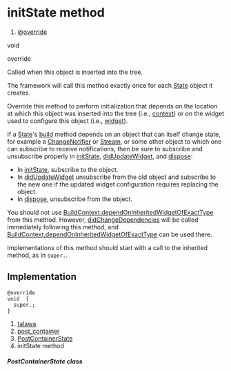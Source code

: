 
<div>

# initState method

</div>


<div>

1.  @[override](https://api.flutter.dev/flutter/dart-core/override-constant.html)

</div>

void 


override




Called when this object is inserted into the tree.

The framework will call this method exactly once for each
[State](https://api.flutter.dev/flutter/widgets/State-class.html) object
it creates.

Override this method to perform initialization that depends on the
location at which this object was inserted into the tree (i.e.,
[context](https://api.flutter.dev/flutter/widgets/State/context.md))
or on the widget used to configure this object (i.e.,
[widget](https://api.flutter.dev/flutter/widgets/State/widget.md)).

If a
[State](https://api.flutter.dev/flutter/widgets/State-class.html)\'s
[build](../../widgets_post_container/PostContainerState/build.md)
method depends on an object that can itself change state, for example a
[ChangeNotifier](https://api.flutter.dev/flutter/foundation/ChangeNotifier-class.html)
or
[Stream](https://api.flutter.dev/flutter/dart-core/Stream-class.html),
or some other object to which one can subscribe to receive
notifications, then be sure to subscribe and unsubscribe properly in
[initState](../../widgets_post_container/PostContainerState/initState.md),
[didUpdateWidget](https://api.flutter.dev/flutter/widgets/State/didUpdateWidget.html),
and
[dispose](../../widgets_post_container/PostContainerState/dispose.md):

-   In
    [initState](../../widgets_post_container/PostContainerState/initState.md),
    subscribe to the object.
-   In
    [didUpdateWidget](https://api.flutter.dev/flutter/widgets/State/didUpdateWidget.html)
    unsubscribe from the old object and subscribe to the new one if the
    updated widget configuration requires replacing the object.
-   In
    [dispose](../../widgets_post_container/PostContainerState/dispose.md),
    unsubscribe from the object.

You should not use
[BuildContext.dependOnInheritedWidgetOfExactType](https://api.flutter.dev/flutter/widgets/BuildContext/dependOnInheritedWidgetOfExactType.html)
from this method. However,
[didChangeDependencies](https://api.flutter.dev/flutter/widgets/State/didChangeDependencies.html)
will be called immediately following this method, and
[BuildContext.dependOnInheritedWidgetOfExactType](https://api.flutter.dev/flutter/widgets/BuildContext/dependOnInheritedWidgetOfExactType.html)
can be used there.

Implementations of this method should start with a call to the inherited
method, as in `super.`.



## Implementation

``` language-dart
@override
void  {
  super.;
}
```







1.  [talawa](../../index.md)
2.  [post_container](../../widgets_post_container/)
3.  [PostContainerState](../../widgets_post_container/PostContainerState-class.md)
4.  initState method

##### PostContainerState class







